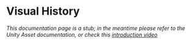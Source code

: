 # Visual History

*This documentation page is a stub; in the meantime please refer to the Unity Asset documentation, or check this [introduction video](https://youtu.be/ZoOjaOqoxPc)*
